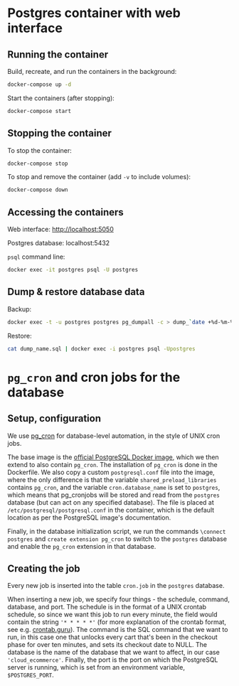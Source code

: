 # Postgres container with web interface

## Running the container

Build, recreate, and run the containers in the background:

```bash
docker-compose up -d
```

Start the containers (after stopping):

```bash
docker-compose start
```

## Stopping the container

To stop the container:

```bash
docker-compose stop
```

To stop and remove the container (add `-v` to include volumes):

```bash
docker-compose down
```

## Accessing the containers

Web interface: [http://localhost:5050](http://localhost:5050)

Postgres database: localhost:5432

`psql` command line:

```bash
docker exec -it postgres psql -U postgres
```

## Dump & restore database data

Backup:

```bash
docker exec -t -u postgres postgres pg_dumpall -c > dump_`date +%d-%m-%Y"_"%H_%M_%S`.sql
```

Restore:

```bash
cat dump_name.sql | docker exec -i postgres psql -Upostgres
```

# `pg_cron` and cron jobs for the database
## Setup, configuration
We use [pg_cron](https://github.com/citusdata/pg_cron) for database-level automation, in the style of UNIX cron jobs.

The base image is the [official PostgreSQL Docker image](https://hub.docker.com/_/postgres), which we then extend to also contain `pg_cron`.
The installation of `pg_cron` is done in the Dockerfile.
We also copy a custom `postgresql.conf` file into the image, where the only difference is that the variable `shared_preload_libraries` contains `pg_cron`, and the variable `cron.database_name` is set to `postgres`, which means that pg_cronjobs will be stored and read from the `postgres` database (but can act on any specified database). The file is placed at `/etc/postgresql/postgresql.conf` in the container, which is the default location as per the PostgreSQL image's documentation.

Finally, in the database initialization script, we run the commands `\connect postgres` and `create extension pg_cron` to switch to the `postgres` database and enable the `pg_cron` extension in that database.

## Creating the job
Every new job is inserted into the table `cron.job` in the `postgres` database.

When inserting a new job, we specify four things - the schedule, command, database, and port.
The schedule is in the format of a UNIX crontab schedule, so since we want this job to run every minute, the field would contain the string `'* * * * *'` (for more explanation of the crontab format, see e.g. [crontab.guru](https://crontab.guru/)).
The command is the SQL command that we want to run, in this case one that unlocks every cart that's been in the checkout phase for over ten minutes, and sets its checkout date to NULL.
The database is the name of the database that we want to affect, in our case `'cloud_ecommerce'`.
Finally, the port is the port on which the PostgreSQL server is running, which is set from an environment variable, `$POSTGRES_PORT`.
